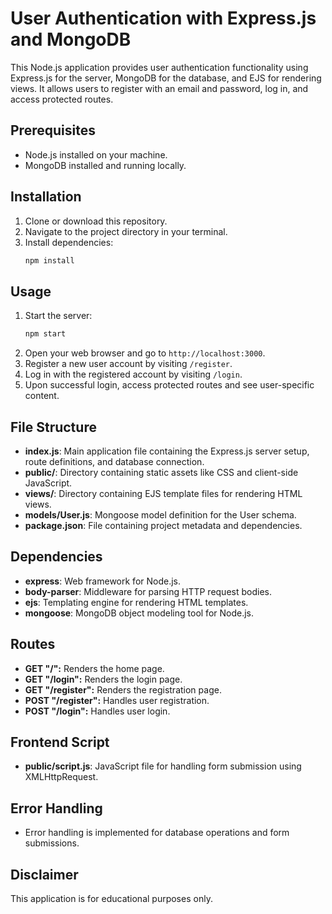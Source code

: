 # User Authentication with Express.js and MongoDB

This Node.js application provides user authentication functionality using Express.js for the server, MongoDB for the database, and EJS for rendering views. It allows users to register with an email and password, log in, and access protected routes.

## Prerequisites
- Node.js installed on your machine.
- MongoDB installed and running locally.

## Installation
1. Clone or download this repository.
2. Navigate to the project directory in your terminal.
3. Install dependencies:
    ```bash
    npm install
    ```

## Usage
1. Start the server:
    ```bash
    npm start
    ```
2. Open your web browser and go to `http://localhost:3000`.
3. Register a new user account by visiting `/register`.
4. Log in with the registered account by visiting `/login`.
5. Upon successful login, access protected routes and see user-specific content.

## File Structure
- **index.js**: Main application file containing the Express.js server setup, route definitions, and database connection.
- **public/**: Directory containing static assets like CSS and client-side JavaScript.
- **views/**: Directory containing EJS template files for rendering HTML views.
- **models/User.js**: Mongoose model definition for the User schema.
- **package.json**: File containing project metadata and dependencies.

## Dependencies
- **express**: Web framework for Node.js.
- **body-parser**: Middleware for parsing HTTP request bodies.
- **ejs**: Templating engine for rendering HTML templates.
- **mongoose**: MongoDB object modeling tool for Node.js.

## Routes
- **GET "/":** Renders the home page.
- **GET "/login":** Renders the login page.
- **GET "/register":** Renders the registration page.
- **POST "/register":** Handles user registration.
- **POST "/login":** Handles user login.

## Frontend Script
- **public/script.js**: JavaScript file for handling form submission using XMLHttpRequest.

## Error Handling
- Error handling is implemented for database operations and form submissions.

## Disclaimer
This application is for educational purposes only.
```
